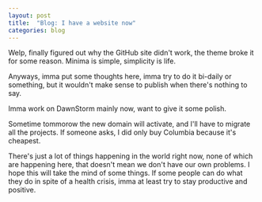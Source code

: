 ```yaml
---
layout: post
title:  "Blog: I have a website now"
categories: blog
---
```


Welp, finally figured out why the GitHub site didn't work,
the theme broke it for some reason.
Minima is simple, simplicity is life.

Anyways, imma put some thoughts here,
imma try to do it bi-daily or something,
but it wouldn't make sense to publish when there's nothing to say.

Imma work on DawnStorm mainly now,
want to give it some polish.

Sometime tommorow the new domain will activate,
and I'll have to migrate all the projects.
If someone asks, I did only buy Columbia because it's cheapest.

There's just a lot of things happening in the world right now,
none of which are happening here,
that doesn't mean we don't have our own problems.
I hope this will take the mind of some things.
If some people can do what they do in spite of a health crisis,
imma at least try to stay productive and positive.
